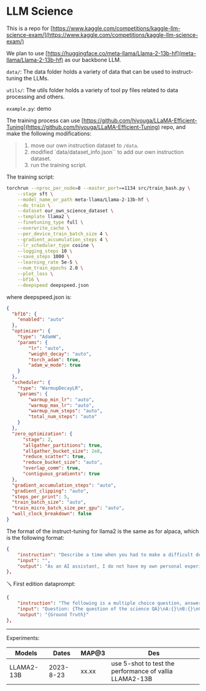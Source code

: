 # LLM Science

This is a repo for [https://www.kaggle.com/competitions/kaggle-llm-science-exam/](https://www.kaggle.com/competitions/kaggle-llm-science-exam/)

We plan to use [https://huggingface.co/meta-llama/Llama-2-13b-hf](meta-llama/Llama-2-13b-hf) as our backbone LLM.


`data/`: The data folder holds a variety of data that can be used to instruct-tuning the LLMs.

`utils/`: The utils folder holds a variety of tool py files related to data processing and others.

`example.py`: demo

The training process can use [https://github.com/hiyouga/LLaMA-Efficient-Tuning](https://github.com/hiyouga/LLaMA-Efficient-Tuning) repo, and make the following modifications:
> 1. move our own instruction dataset to `/data`.
> 2. modified `data/dataset_info.json`` to add our own instruction dataset.
> 3. run the training script.

The training script:

```bash
torchrun --nproc_per_node=8 --master_port==1134 src/train_bash.py \
    --stage sft \
    --model_name_or_path meta-llama/Llama-2-13b-hf \
    --do_train \
    --dataset our_own_science_dataset \
    --template llama2 \
    --finetuning_type full \
    --overwrite_cache \
    --per_device_train_batch_size 4 \
    --gradient_accumulation_steps 4 \
    --lr_scheduler_type cosine \
    --logging_steps 10 \
    --save_steps 1000 \
    --learning_rate 5e-5 \
    --num_train_epochs 2.0 \
    --plot_loss \
    --bf16 \
    --deepspeed deepspeed.json
```
where deepspeed.json is:
```json
{
  "bf16": {
    "enabled": "auto"
  },
  "optimizer": {
    "type": "AdamW",
    "params": {
        "lr": "auto",
        "weight_decay": "auto",
        "torch_adam": true,
        "adam_w_mode": true
    }
  },
  "scheduler": {
    "type": "WarmupDecayLR",
    "params": {
        "warmup_min_lr": "auto",
        "warmup_max_lr": "auto",
        "warmup_num_steps": "auto",
        "total_num_steps": "auto"
    }
  },
  "zero_optimization": {
      "stage": 2,
      "allgather_partitions": true,
      "allgather_bucket_size": 2e8,
      "reduce_scatter": true,
      "reduce_bucket_size": "auto",
      "overlap_comm": true,
      "contiguous_gradients": true
  },
  "gradient_accumulation_steps": "auto",
  "gradient_clipping": "auto",
  "steps_per_print": 5,
  "train_batch_size": "auto",
  "train_micro_batch_size_per_gpu": "auto",
  "wall_clock_breakdown": false
}
```

The format of the instruct-tuning for llama2 is the same as for alpaca, which is the following format:
```json
{
    "instruction": "Describe a time when you had to make a difficult decision.",
    "input": "",
    "output": "As an AI assistant, I do not have my own personal experiences or physical existence. However, I am programmed to make decisions based on algorithms, logic, and data. There are times when I encounter a situation where making a decision is difficult because there may be conflicting information or multiple possible outcomes. In such cases, I use my ability to analyze and weigh the risks and benefits of each option and come to a conclusion that is most likely to achieve the desired result."
},
```
🪛 First edition dataprompt:
```json
{
    "instruction": "The following is a multiple choice question, answer to the best of your capabilities.",
    "input": "Question: {The question of the science QA}\nA:{}\nB:{}\nC:{}\nD:{}\nE:{}",
    "output": "{Ground Truth}"
},
```

-----------------------------------------------------------------

Experiments:

| Models | Dates | MAP@3 |  Des  |
|--------| ------|-------|-------|
| LLAMA2-13B | 2023-8-23 | xx.xx| use 5-shot to test the performance of vallia LLAMA2-13B

